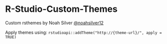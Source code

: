 # R-Studio-Custom-Themes
Custom rsthemes by Noah Silver [@noahsilver12](https://www.twitter.com/noahsilver12)

Apply themes using: ```rstudioapi::addTheme("http://{theme-url}/", apply = TRUE)```
